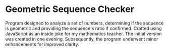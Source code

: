 # Geometric Sequence Checker

Program designed to analyze a set of numbers, determining if the sequence is geometric and providing the sequence's ratio if confirmed. Crafted using JavaScript as an inside joke for my mathematics teacher. The initial version was created in one evening. Subsequently, the program underwent minor enhancements for improved clarity.
